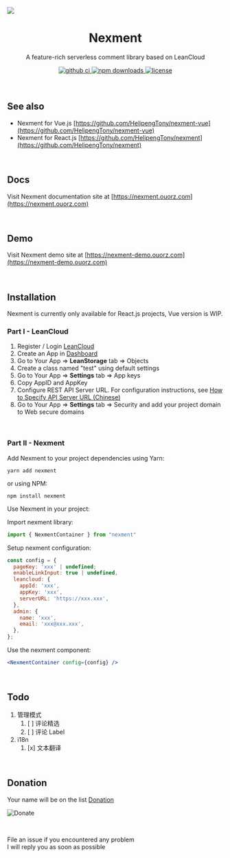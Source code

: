 <img src="https://i.loli.net/2020/08/18/stpySWwOPg6AeuF.jpg" />
<div align="center">
  <h1>Nexment</h1>
  <p>A feature-rich serverless comment library based on LeanCloud</p>
  <a href="https://github.com/HelipengTony/nexment/actions?query=workflow%3ACI">
    <img src="https://github.com/HelipengTony/nexment/workflows/CI/badge.svg" alt="github ci">
  </a>
  <a href="https://www.npmjs.com/package/nexment">
    <img src="https://img.shields.io/npm/dw/nexment" alt="npm downloads">
  </a>
  <a href="https://www.npmjs.com/package/nexment">
    <img src="https://img.shields.io/npm/l/nexment" alt="license">
  </a>
</div>

<br/>

<br/>

## See also
+ Nexment for Vue.js [https://github.com/HelipengTony/nexment-vue](https://github.com/HelipengTony/nexment-vue)
+ Nexment for React.js [https://github.com/HelipengTony/nexment](https://github.com/HelipengTony/nexment)

<br/>

## Docs
Visit Nexment documentation site at [https://nexment.ouorz.com](https://nexment.ouorz.com)

<br/>

## Demo
Visit Nexment demo site at [https://nexment-demo.ouorz.com](https://nexment-demo.ouorz.com)

<br/>

## Installation
Nexment is currently only available for React.js projects, Vue version is WIP.
### Part I - LeanCloud
1. Register / Login [LeanCloud](https://leancloud.cn/dashboard/login.html#/signup)
2. Create an App in [Dashboard](https://leancloud.cn/dashboard/applist.html#/apps)
3. Go to Your App => **LeanStorage** tab => Objects
4. Create a class named "test" using default settings
5. Go to Your App => **Settings** tab => App keys
6. Copy AppID and AppKey
7. Configure REST API Server URL. For configuration instructions, see [How to Specify API Server URL (Chinese)](https://leancloud.cn/docs/custom-api-domain-guide.html#hash810845114)
8. Go to Your App => **Settings** tab => Security and add your project domain to Web secure domains

<br/>

### Part II - Nexment
Add Nexment to your project
dependencies using Yarn:
```shell
yarn add nexment
```
or using NPM:
```shell
npm install nexment
```

Use Nexment in your project:

Import nexment library:
```js
import { NexmentContainer } from "nexment"
```
Setup nexment configuration:
```js
const config = {
  pageKey: 'xxx' | undefined;
  enableLinkInput: true | undefined,
  leancloud: {
    appId: 'xxx',
    appKey: 'xxx',
    serverURL: 'https://xxx.xxx',
  },
  admin: {
    name: 'xxx',
    email: 'xxx@xxx.xxx',
  },
};
```
Use the nexment component:
```jsx
<NexmentContainer config={config} />
```

<br/>

## Todo
1. 管理模式
    1. [ ] 评论精选
    2. [ ] 评论 Label
2. i18n
   1. [x] 文本翻译

<br/>

## Donation
Your name will be on the list [Donation](https://www.ouorz.com/donation)
<br/>

![Donate](https://i.loli.net/2019/02/18/5c6a80afd1e26.png)

<br/>

File an issue if you encountered any problem
<br/>
I will reply you as soon as possible